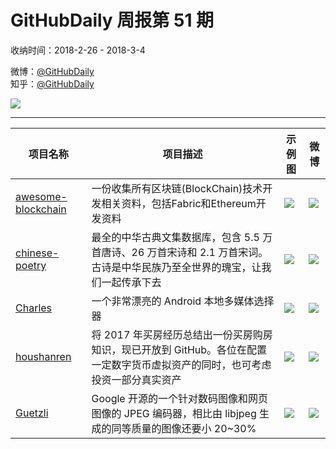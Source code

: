# GitHubDaily 周报第 51 期

收纳时间：2018-2-26 - 2018-3-4

微博：[@GitHubDaily](https://weibo.com/GitHubDaily)    
知乎：[@GitHubDaily](https://www.zhihu.com/people/githubdaily)

![](https://raw.githubusercontent.com/GitHubDaily/GitHubDaily/master/assets/weixin.png)

---

项目名称 | 项目描述 | 示例图 | 微博
--- | --- | --- | ---
[awesome-blockchain](status.github_url) | 一份收集所有区块链(BlockChain)技术开发相关资料，包括Fabric和Ethereum开发资料 | ![](http://wx1.sinaimg.cn/large/006fiYtfly1fou7m08slqj31f670x1ky.jpg) | [![](https://raw.githubusercontent.com/GitHubDaily/GitHubDaily/master/assets/sina_logo.png)](https://weibo.com/5722964389/G5jCsbiwT)
[chinese-poetry](status.github_url) | 最全的中华古典文集数据库，包含 5.5 万首唐诗、26 万首宋诗和 2.1 万首宋词。古诗是中华民族乃至全世界的瑰宝，让我们一起传承下去 | ![](http://wx2.sinaimg.cn/large/006fiYtfly1fou7dpcp2dj31go27u4qr.jpg) | [![](https://raw.githubusercontent.com/GitHubDaily/GitHubDaily/master/assets/sina_logo.png)](https://weibo.com/5722964389/G5abYnv5)
[Charles](status.github_url) | 一个非常漂亮的 Android 本地多媒体选择器 | ![](http://wx3.sinaimg.cn/large/006fiYtfly1fot2pwbb4oj30u01hctg8.jpg) | [![](https://raw.githubusercontent.com/GitHubDaily/GitHubDaily/master/assets/sina_logo.png)](https://weibo.com/5722964389/G50Lt7nWO)
[houshanren](status.github_url) | 将 2017 年买房经历总结出一份买房购房知识，现已开放到 GitHub。各位在配置一定数字货币虚拟资产的同时，也可考虑投资一部分真实资产 | ![](http://wx3.sinaimg.cn/large/006fiYtfgy1fotw0hd2ggj30u6368kaz.jpg) | [![](https://raw.githubusercontent.com/GitHubDaily/GitHubDaily/master/assets/sina_logo.png)](https://weibo.com/5722964389/G4Um0hQ7Z)
[Guetzli](status.github_url) |  Google 开源的一个针对数码图像和网页图像的 JPEG 编码器，相比由 libjpeg 生成的同等质量的图像还要小 20~30% | ![](http://wx4.sinaimg.cn/large/006fiYtfly1fot1y1l63oj31e00k2wkj.jpg) | [![](https://raw.githubusercontent.com/GitHubDaily/GitHubDaily/master/assets/sina_logo.png)](https://weibo.com/5722964389/G4RkYfkkQ)
